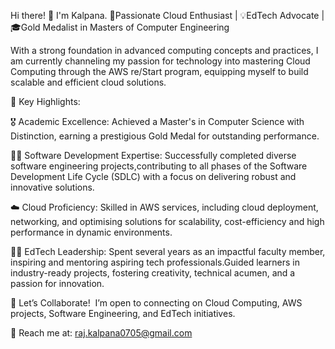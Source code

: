 Hi there! 👋 I'm Kalpana.
🚀Passionate Cloud Enthusiast | 💡EdTech Advocate | 🎓Gold Medalist in Masters of Computer Engineering

With a strong foundation in advanced computing concepts and practices,
I am currently channeling my passion for technology into mastering Cloud Computing through the AWS re/Start program,
equipping myself to build scalable and efficient cloud solutions.

🌟 Key Highlights:

🎖️ Academic Excellence: Achieved a Master's in Computer Science with Distinction, earning a prestigious Gold Medal for outstanding performance.

👩‍💻 Software Development Expertise: Successfully completed diverse software engineering projects,contributing to all phases of the Software Development Life Cycle (SDLC) with a focus on delivering robust and innovative solutions.

☁️ Cloud Proficiency: Skilled in AWS services, including cloud deployment, networking, and optimising solutions for scalability, cost-efficiency and high performance in dynamic environments.

👩‍🏫 EdTech Leadership: Spent several years as an impactful faculty member, inspiring and mentoring aspiring tech professionals.Guided learners in industry-ready projects, fostering creativity, technical acumen, and a passion for innovation.

💬 Let’s Collaborate!  I’m open to connecting on Cloud Computing, AWS projects, Software Engineering, and EdTech initiatives.

📩 Reach me at: raj.kalpana0705@gmail.com
